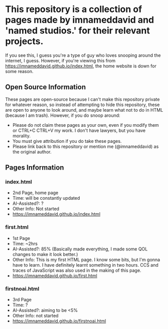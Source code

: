 # This repository is a collection of pages made by imnameddavid and 'named studios.' for their relevant projects.
  
  If you see this, I guess you're a type of guy who loves snooping around the internet, I guess.
  However, if you're viewing this from https://imnameddavid.github.io/index.html, the home website is down for some reason.

## Open Source Information

  These pages are open-source because I can't make this repository private for whatever reason, so instead of attempting to hide this repository, these are open to anyone to look around, and maybe learn what not to do in HTML (because I am trash). However, if you do snoop around:

- Please do not claim these pages as your own, even if you modify them or CTRL+C CTRL+V my work. I don't have lawyers, but you have morality.
- You must give attribution if you do take these pages.
- Please link back to this repository or mention me (@imnameddavid) as the original author.

## Pages Information

### index.html
- 2nd Page, home page
- Time: will be constantly updated
- AI-Assisted?: ?
- Other Info: Not started
- https://imnameddavid.github.io/index.html

### first.html 
- 1st Page
- Time: ~2hrs
- AI-Assisted?: 85% (Basically made everything, I made some QOL changes to make it look better.)
- Other Info: This is my first HTML page. I know some bits, but I'm gonna have to learn. I have definitely learnt something in two hours. CCS and traces of JavaScript was also used in the making of this page.
- https://imnameddavid.github.io/first.html

### firstnoai.html 
- 3rd Page
- Time: ?
- AI-Assisted?: aiming to be <5%
- Other Info: not started
- https://imnameddavid.github.io/firstnoai.html
